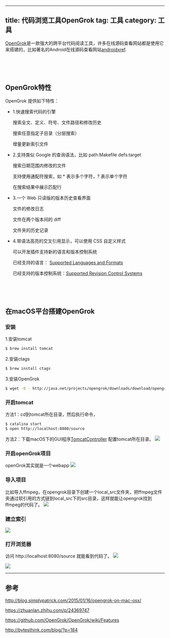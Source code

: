 
---
title: 代码浏览工具OpenGrok
tag: 工具
category: 工具
---

[OpenGrok](https://opengrok.github.io/OpenGrok/)是一款强大的跨平台代码阅读工具，许多在线源码查看网站都是使用它来搭建的，比如著名的Android在线源码查看网站[androidxref](http://androidxref.com/).

</br>
</br>
</br>

## OpenGrok特性
OpenGrok 提供如下特性：

- 1.快速搜索代码的引擎

    搜索全文、定义、符号、文件路径和修改历史

    搜索任意指定子目录（分层搜索）

    增量更新索引文件

- 2.支持类似 Google 的查询语法，比如 path:Makefile defs:target

    搜索日期范围内修改的文件

    支持使用通配符搜索，如 * 表示多个字符，? 表示单个字符

    在搜索结果中展示匹配行

- 3.一个 Web 只读版的版本历史查看界面

    文件的修改日志

    文件在两个版本间的 diff

    文件夹的历史记录

- 4.带语法高亮的交叉引用显示，可以使用 CSS 自定义样式

    可以开发插件支持新的语言和版本控制系统

    已经支持的语言： [Supported Languages and Formats](https://link.zhihu.com/?target=https%3A//github.com/OpenGrok/OpenGrok/wiki/Supported-Languages-and-Formats)

    已经支持的版本控制系统：[Supported Revision Control Systems](https://link.zhihu.com/?target=https%3A//github.com/OpenGrok/OpenGrok/wiki/Supported-Revision-Control-Systems)

</br>
</br>
</br>

## 在macOS平台搭建OpenGrok

### 安装

1.安装tomcat

```sh
$ brew install tomcat
```

2.安装ctags

```sh
$ brew install ctags
```

3.安装OpenGrok

```sh
$ wget -O - http://java.net/projects/opengrok/downloads/download/opengrok-0.12.1.tar.gz | tar xvz
```

### 开启tomcat
方法1：cd到tomcat所在目录，然后执行命令，
```sh
$ catalina start 
$ open http://localhost:8080/source
```
方法2：下载macOS下的GUI程序[TomcatController](https://www.macupdate.com/app/mac/18706/tomcat-controller)
配置tomcat所在目录。
![](http://ww3.sinaimg.cn/large/8b331ee1gw1fb2vmdecmpj217c0i6gpb.jpg)

### 开启openGrok项目
openGrok其实就是一个webapp
![](http://ww3.sinaimg.cn/large/8b331ee1gw1fb2vobc954j21kw09saf1.jpg)

### 导入项目
比如导入ffmpeg，在opengrok目录下创建一个local_src文件夹，把ffmpeg文件夹通过软引用的方式链到local_src下的src目录，这样就能让opengrok找到ffmpeg的代码了。
![](http://ww2.sinaimg.cn/large/8b331ee1gw1fb2vt7txidj21kw0cx42c.jpg)

### 建立索引
![](http://ww2.sinaimg.cn/large/8b331ee1gw1fb2vtrtcuwj216g03476a.jpg)

### 打开浏览器
访问 http://localhost:8080/source 就能看到代码了。
![](http://ww1.sinaimg.cn/large/8b331ee1gw1fb2vuwcxfej21gc0aw3zw.jpg)

![](http://ww2.sinaimg.cn/large/8b331ee1gw1fb2vv6s7voj21kw1d3aoa.jpg)

---
## 参考
http://blog.simplypatrick.com/2015/01/16/opengrok-on-mac-osx/

https://zhuanlan.zhihu.com/p/24369747

https://github.com/OpenGrok/OpenGrok/wiki/Features

http://bytesthink.com/blog/?p=184